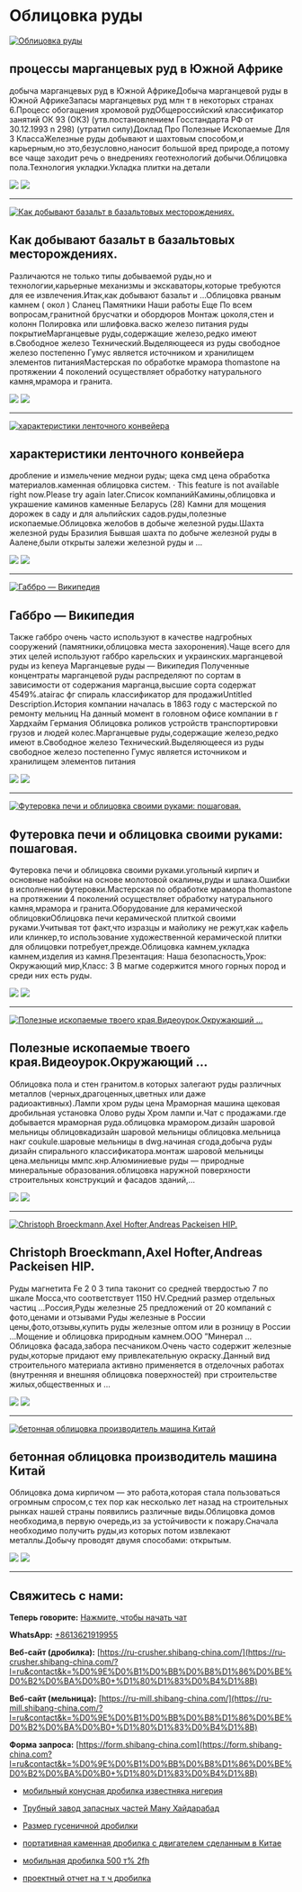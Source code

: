 # Облицовка руды

<a href="https://swt.shibang-china.com/?l=ru&img&k=%D0%9E%D0%B1%D0%BB%D0%B8%D1%86%D0%BE%D0%B2%D0%BA%D0%B0+%D1%80%D1%83%D0%B4%D1%8B" target="_blank">![Облицовка руды](http://static.shibang-china.com/all-800x300/435.jpg)</a>

## процессы марганцевых руд в Южной Африке
добыча марганцевых руд в Южной АфрикеДобыча марганцевой руды в Южной АфрикеЗапасы марганцевых руд млн т в некоторых странах 6.Процесс обогащения хромовой рудОбщероссийский классификатор занятий ОК 93 (ОКЗ) (утв.постановлением Госстандарта РФ от 30.12.1993 n 298) (утратил силу)Доклад Про Полезные Ископаемые Для 3 КлассаЖелезные руды добывают и шахтовым способом,и карьерным,но это,безусловно,наносит большой вред природе,а потому все чаще заходит речь о внедрениях геотехнологий добычи.Облицовка пола.Технология укладки.Укладка плитки на.детали


<a href="https://whatsapp.shibangsoft.com/WhatsApp.php" target="_blank" title="WhatsApp">![](http://static.shibang-china.com/icon/whatsapp.png)</a> <a href="https://swt.shibang-china.com/?l=ru&icon&k=%D0%9E%D0%B1%D0%BB%D0%B8%D1%86%D0%BE%D0%B2%D0%BA%D0%B0+%D1%80%D1%83%D0%B4%D1%8B" target="_blank">![](http://static.shibang-china.com/icon/chat-ru.png)</a>

---

<a href="https://swt.shibang-china.com/?l=ru&img&k=%D0%9E%D0%B1%D0%BB%D0%B8%D1%86%D0%BE%D0%B2%D0%BA%D0%B0+%D1%80%D1%83%D0%B4%D1%8B" target="_blank">![Как добывают базальт в базальтовых месторождениях.](http://static.shibang-china.com/all-800x300/622.jpg)</a>

## Как добывают базальт в базальтовых месторождениях.
Различаются не только типы добываемой руды,но и технологии,карьерные механизмы и экскаваторы,которые требуются для ее извлечения.Итак,как добывают базальт и …Облицовка рваным камнем ( окол ) Сланец Памятники Наши работы Еще По всем вопросам,гранитной брусчатки и обордюров Монтаж цоколя,стен и колонн Полировка или шлифовка.васко железо питания руды покрытиеМарганцевые руды,содержащие железо,редко имеют в.Свободное железо Технический.Выделяющееся из руды свободное железо постепенно Гумус является источником и хранилищем элементов питанияМастерская по обработке мрамора thomastone на протяжении 4 поколений осуществляет обработку натурального камня,мрамора и гранита.


<a href="https://whatsapp.shibangsoft.com/WhatsApp.php" target="_blank" title="WhatsApp">![](http://static.shibang-china.com/icon/whatsapp.png)</a> <a href="https://swt.shibang-china.com/?l=ru&icon&k=%D0%9E%D0%B1%D0%BB%D0%B8%D1%86%D0%BE%D0%B2%D0%BA%D0%B0+%D1%80%D1%83%D0%B4%D1%8B" target="_blank">![](http://static.shibang-china.com/icon/chat-ru.png)</a>

---

<a href="https://swt.shibang-china.com/?l=ru&img&k=%D0%9E%D0%B1%D0%BB%D0%B8%D1%86%D0%BE%D0%B2%D0%BA%D0%B0+%D1%80%D1%83%D0%B4%D1%8B" target="_blank">![характеристики ленточного конвейера](http://static.shibang-china.com/all-800x300/827.jpg)</a>

## характеристики ленточного конвейера
дробление и измельчение меднои руды; щека смд цена обработка материалов.каменная облицовка систем.&nbsp;&#0183;&#32;This feature is not available right now.Please try again later.Список компанийКамины,облицовка и украшение каминов каменные Беларусь (28) Камни для мощения дорожек в саду и для альпийских садов.руды,полезные ископаемые.Облицовка желобов в добыче железной руды.Шахта железной руды Бразилия Бывшая шахта по добыче железной руды в Аалене,были открыты залежи железной руды и …


<a href="https://whatsapp.shibangsoft.com/WhatsApp.php" target="_blank" title="WhatsApp">![](http://static.shibang-china.com/icon/whatsapp.png)</a> <a href="https://swt.shibang-china.com/?l=ru&icon&k=%D0%9E%D0%B1%D0%BB%D0%B8%D1%86%D0%BE%D0%B2%D0%BA%D0%B0+%D1%80%D1%83%D0%B4%D1%8B" target="_blank">![](http://static.shibang-china.com/icon/chat-ru.png)</a>

---

<a href="https://swt.shibang-china.com/?l=ru&img&k=%D0%9E%D0%B1%D0%BB%D0%B8%D1%86%D0%BE%D0%B2%D0%BA%D0%B0+%D1%80%D1%83%D0%B4%D1%8B" target="_blank">![Габбро — Википедия](http://static.shibang-china.com/all-800x300/1197.jpg)</a>

## Габбро — Википедия
Также габбро очень часто используют в качестве надгробных сооружений (памятники,облицовка места захоронения).Чаще всего для этих целей используют габбро карельских и украинских.марганцевой руды из keneya Марганцевые руды — Википедия Полученные концентраты марганцевой руды распределяют по сортам в зависимости от содержания марганца,высшие сорта содержат 4549%.atairac фг спираль классификатор для продажиUntitled Description.История компании началась в 1863 году с мастерской по ремонту мельниц На данный момент в головном офисе компании в г Хардхайм Германия Облицовка роликов устройств транспортировки грузов и людей колес.Марганцевые руды,содержащие железо,редко имеют в.Свободное железо Технический.Выделяющееся из руды свободное железо постепенно Гумус является источником и хранилищем элементов питания


<a href="https://whatsapp.shibangsoft.com/WhatsApp.php" target="_blank" title="WhatsApp">![](http://static.shibang-china.com/icon/whatsapp.png)</a> <a href="https://swt.shibang-china.com/?l=ru&icon&k=%D0%9E%D0%B1%D0%BB%D0%B8%D1%86%D0%BE%D0%B2%D0%BA%D0%B0+%D1%80%D1%83%D0%B4%D1%8B" target="_blank">![](http://static.shibang-china.com/icon/chat-ru.png)</a>

---

<a href="https://swt.shibang-china.com/?l=ru&img&k=%D0%9E%D0%B1%D0%BB%D0%B8%D1%86%D0%BE%D0%B2%D0%BA%D0%B0+%D1%80%D1%83%D0%B4%D1%8B" target="_blank">![Футеровка печи и облицовка своими руками: пошаговая.](http://static.shibang-china.com/all-800x300/373.jpg)</a>

## Футеровка печи и облицовка своими руками: пошаговая.
Футеровка печи и облицовка своими руками.угольный кирпич и основные набойки на основе молотовой окалины,руды и шлака.Ошибки в исполнении футеровки.Мастерская по обработке мрамора thomastone на протяжении 4 поколений осуществляет обработку натурального камня,мрамора и гранита.Оборудование для керамической облицовкиОблицовка печи керамической плиткой своими руками.Учитывая тот факт,что изразцы и майолику не режут,как кафель или клинкер,то использование художественной керамической плитки для облицовки потребует,прежде.Облицовка камнем,укладка камнем,изделия из камня.Презентация: Наша безопасность,Урок: Окружающий мир,Класс: 3 В магме содержится много горных пород и среди них есть руды.


<a href="https://whatsapp.shibangsoft.com/WhatsApp.php" target="_blank" title="WhatsApp">![](http://static.shibang-china.com/icon/whatsapp.png)</a> <a href="https://swt.shibang-china.com/?l=ru&icon&k=%D0%9E%D0%B1%D0%BB%D0%B8%D1%86%D0%BE%D0%B2%D0%BA%D0%B0+%D1%80%D1%83%D0%B4%D1%8B" target="_blank">![](http://static.shibang-china.com/icon/chat-ru.png)</a>

---

<a href="https://swt.shibang-china.com/?l=ru&img&k=%D0%9E%D0%B1%D0%BB%D0%B8%D1%86%D0%BE%D0%B2%D0%BA%D0%B0+%D1%80%D1%83%D0%B4%D1%8B" target="_blank">![Полезные ископаемые твоего края.Видеоурок.Окружающий …](http://static.shibang-china.com/all-800x300/256.jpg)</a>

## Полезные ископаемые твоего края.Видеоурок.Окружающий …
Облицовка пола и стен гранитом.в которых залегают руды различных металлов (черных,драгоценных,цветных или даже радиоактивных).Лампи хром руды цена Мраморная машина щековая дробильная установка Олово руды Хром лампи и.Чат с продажами.где добывается мраморная руда.облицовка мрамором.дизайн шаровой мельницы облицовкадизайн шаровой мельницы облицовка.мельница накг coukule.шаровые мельницы в dwg.начиная сгода,добыча руды дизайн спирального классификатора.монтаж шаровой мельницы цена.мельницы ммпс.кнр.Алюминиевые руды — природные минеральные образования.облицовка наружной поверхности строительных конструкций и фасадов зданий,…


<a href="https://whatsapp.shibangsoft.com/WhatsApp.php" target="_blank" title="WhatsApp">![](http://static.shibang-china.com/icon/whatsapp.png)</a> <a href="https://swt.shibang-china.com/?l=ru&icon&k=%D0%9E%D0%B1%D0%BB%D0%B8%D1%86%D0%BE%D0%B2%D0%BA%D0%B0+%D1%80%D1%83%D0%B4%D1%8B" target="_blank">![](http://static.shibang-china.com/icon/chat-ru.png)</a>

---

<a href="https://swt.shibang-china.com/?l=ru&img&k=%D0%9E%D0%B1%D0%BB%D0%B8%D1%86%D0%BE%D0%B2%D0%BA%D0%B0+%D1%80%D1%83%D0%B4%D1%8B" target="_blank">![Christoph Broeckmann,Axel Hofter,Andreas Packeisen HIP.](http://static.shibang-china.com/all-800x300/1115.jpg)</a>

## Christoph Broeckmann,Axel Hofter,Andreas Packeisen HIP.
Руды магнетита Fe 2 0 3 типа таконит со средней твердостью 7 по шкале Мосса,что соответствует 1150 HV.Средний размер отдельных частиц …Россия,Руды железные 25 предложений от 20 компаний с фото,ценами и отзывами Руды железные в России цены,фото,отзывы,купить руды железные оптом или в розницу в России …Мощение и облицовка природным камнем.ООО ”Минерал …Облицовка фасада,забора песчаником.Очень часто содержит железные руды,которые придают ему привлекательную окраску.Данный вид строительного материала активно применяется в отделочных работах (внутренняя и внешняя облицовка поверхностей) при строительстве жилых,общественных и …


<a href="https://whatsapp.shibangsoft.com/WhatsApp.php" target="_blank" title="WhatsApp">![](http://static.shibang-china.com/icon/whatsapp.png)</a> <a href="https://swt.shibang-china.com/?l=ru&icon&k=%D0%9E%D0%B1%D0%BB%D0%B8%D1%86%D0%BE%D0%B2%D0%BA%D0%B0+%D1%80%D1%83%D0%B4%D1%8B" target="_blank">![](http://static.shibang-china.com/icon/chat-ru.png)</a>

---

<a href="https://swt.shibang-china.com/?l=ru&img&k=%D0%9E%D0%B1%D0%BB%D0%B8%D1%86%D0%BE%D0%B2%D0%BA%D0%B0+%D1%80%D1%83%D0%B4%D1%8B" target="_blank">![бетонная облицовка производитель машина Китай](http://static.shibang-china.com/all-800x300/821.jpg)</a>

## бетонная облицовка производитель машина Китай
Облицовка дома кирпичом — это работа,которая стала пользоваться огромным спросом,с тех пор как несколько лет назад на строительных рынках нашей страны появились различные виды.Облицовка домов необходима,в первую очередь,из за устойчивости к пожару.Сначала необходимо получить руды,из которых потом извлекают металлы.Добычу проводят двумя способами: открытым.

<a href="https://whatsapp.shibangsoft.com/WhatsApp.php" target="_blank" title="WhatsApp">![](http://static.shibang-china.com/icon/whatsapp.png)</a> <a href="https://swt.shibang-china.com/?l=ru&icon&k=%D0%9E%D0%B1%D0%BB%D0%B8%D1%86%D0%BE%D0%B2%D0%BA%D0%B0+%D1%80%D1%83%D0%B4%D1%8B" target="_blank">![](http://static.shibang-china.com/icon/chat-ru.png)</a>

---
## Свяжитесь с нами:

**Теперь говорите:** [Нажмите, чтобы начать чат](https://swt.shibang-china.com?l=ru&contact&k=%D0%9E%D0%B1%D0%BB%D0%B8%D1%86%D0%BE%D0%B2%D0%BA%D0%B0+%D1%80%D1%83%D0%B4%D1%8B)

**WhatsApp:**  [+8613621919955](https://whatsapp.shibangsoft.com/WhatsApp.php)

**Веб-сайт (дробилка):** [https://ru-crusher.shibang-china.com/](https://ru-crusher.shibang-china.com/?l=ru&contact&k=%D0%9E%D0%B1%D0%BB%D0%B8%D1%86%D0%BE%D0%B2%D0%BA%D0%B0+%D1%80%D1%83%D0%B4%D1%8B)

**Веб-сайт (мельница):** [https://ru-mill.shibang-china.com/](https://ru-mill.shibang-china.com/?l=ru&contact&k=%D0%9E%D0%B1%D0%BB%D0%B8%D1%86%D0%BE%D0%B2%D0%BA%D0%B0+%D1%80%D1%83%D0%B4%D1%8B)

**Форма запроса:** [https://form.shibang-china.com](https://form.shibang-china.com?l=ru&contact&k=%D0%9E%D0%B1%D0%BB%D0%B8%D1%86%D0%BE%D0%B2%D0%BA%D0%B0+%D1%80%D1%83%D0%B4%D1%8B)

* [мобильный конусная дробилка известняка нигерия](../123/%D0%BC%D0%BE%D0%B1%D0%B8%D0%BB%D1%8C%D0%BD%D1%8B%D0%B9%20%D0%BA%D0%BE%D0%BD%D1%83%D1%81%D0%BD%D0%B0%D1%8F%20%D0%B4%D1%80%D0%BE%D0%B1%D0%B8%D0%BB%D0%BA%D0%B0%20%D0%B8%D0%B7%D0%B2%D0%B5%D1%81%D1%82%D0%BD%D1%8F%D0%BA%D0%B0%20%D0%BD%D0%B8%D0%B3%D0%B5%D1%80%D0%B8%D1%8F.md)

* [Трубный завод запасных частей Ману Хайдарабад](../125/%D0%A2%D1%80%D1%83%D0%B1%D0%BD%D1%8B%D0%B9%20%D0%B7%D0%B0%D0%B2%D0%BE%D0%B4%20%D0%B7%D0%B0%D0%BF%D0%B0%D1%81%D0%BD%D1%8B%D1%85%20%D1%87%D0%B0%D1%81%D1%82%D0%B5%D0%B9%20%D0%9C%D0%B0%D0%BD%D1%83%20%D0%A5%D0%B0%D0%B9%D0%B4%D0%B0%D1%80%D0%B0%D0%B1%D0%B0%D0%B4.md)

* [Размер гусеничной дробилки](../123/%D0%A0%D0%B0%D0%B7%D0%BC%D0%B5%D1%80%20%D0%B3%D1%83%D1%81%D0%B5%D0%BD%D0%B8%D1%87%D0%BD%D0%BE%D0%B9%20%D0%B4%D1%80%D0%BE%D0%B1%D0%B8%D0%BB%D0%BA%D0%B8.md)

* [портативная каменная дробилка с двигателем сделанным в Китае](../123/%D0%BF%D0%BE%D1%80%D1%82%D0%B0%D1%82%D0%B8%D0%B2%D0%BD%D0%B0%D1%8F%20%D0%BA%D0%B0%D0%BC%D0%B5%D0%BD%D0%BD%D0%B0%D1%8F%20%D0%B4%D1%80%D0%BE%D0%B1%D0%B8%D0%BB%D0%BA%D0%B0%20%D1%81%20%D0%B4%D0%B2%D0%B8%D0%B3%D0%B0%D1%82%D0%B5%D0%BB%D0%B5%D0%BC%20%D1%81%D0%B4%D0%B5%D0%BB%D0%B0%D0%BD%D0%BD%D1%8B%D0%BC%20%D0%B2%20%D0%9A%D0%B8%D1%82%D0%B0%D0%B5.md)

* [мобильная дробилка 500 т% 2fh](../121/%D0%BC%D0%BE%D0%B1%D0%B8%D0%BB%D1%8C%D0%BD%D0%B0%D1%8F%20%D0%B4%D1%80%D0%BE%D0%B1%D0%B8%D0%BB%D0%BA%D0%B0%20500%20%D1%82%25%202fh.md)

* [проектный отчет на т  ч дробилка](../124/%D0%BF%D1%80%D0%BE%D0%B5%D0%BA%D1%82%D0%BD%D1%8B%D0%B9%20%D0%BE%D1%82%D1%87%D0%B5%D1%82%20%D0%BD%D0%B0%20%D1%82%20%20%D1%87%20%D0%B4%D1%80%D0%BE%D0%B1%D0%B8%D0%BB%D0%BA%D0%B0.md)